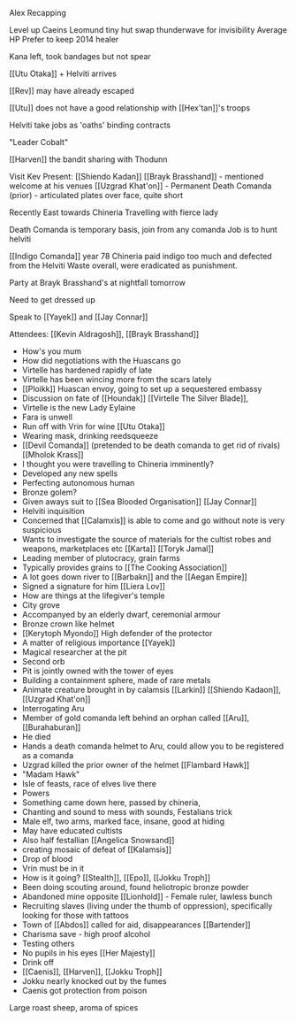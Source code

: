 
Alex Recapping

Level up Caeins
	Leomund tiny hut
	swap thunderwave for invisibility
	Average HP
	Prefer to keep 2014 healer

Kana left, took bandages but not spear

[[Utu Otaka]] + Helviti arrives

[[Rev]] may have already escaped

[[Utu]] does not have a good relationship with [[Hex'tan]]'s troops

Helviti take jobs as 'oaths' binding contracts

"Leader Cobalt"

[[Harven]] the bandit sharing with Thodunn


Visit Kev
Present: 
	[[Shiendo Kadan]]
	[[Brayk Brasshand]] - mentioned welcome at his venues
	[[Uzgrad Khat'on]] - Permanent Death Comanda (prior) - articulated plates over face, quite short

Recently East towards Chineria
Travelling with fierce lady

Death Comanda is temporary basis, join from any comanda
	Job is to hunt helviti

[[Indigo Comanda]] year 78 
Chineria paid indigo too much and defected from the Helviti Waste overall, were eradicated as punishment.


Party at Brayk Brasshand's at nightfall tomorrow

Need to get dressed up


Speak to [[Yayek]] and [[Jay Connar]]

Attendees:
[[Kevin Aldragosh]], [[Brayk Brasshand]]
- How's you mum
- How did negotiations with the Huascans go
- Virtelle has hardened rapidly of late
- Virtelle has been wincing more from the scars lately
- [[Ploikk]] Huascan envoy, going to set up a sequestered embassy
- Discussion on fate of [[Houndak]]
[[Virtelle The Silver Blade]],
- Virtelle is the new Lady Eylaine
- Fara is unwell
- Run off with Vrin for wine
[[Utu Otaka]]
 - Wearing mask, drinking reedsqueeze
- [[Devil Comanda]] (pretended to be death comanda to get rid of rivals)
[[Mholok Krass]]
- I thought you were travelling to Chineria imminently?
- Developed any new spells
- Perfecting autonomous human
- Bronze golem?
- Given aways suit to [[Sea Blooded Organisation]]
[[Jay Connar]]
- Helviti inquisition
- Concerned that [[Calamxis]] is able to come and go without note is very suspicious
- Wants to investigate the source of materials for the cultist robes and weapons, marketplaces etc
[[Karta]]
[[Toryk Jamal]]
- Leading member of plutocracy, grain farms
- Typically provides grains to [[The Cooking Association]]
- A lot goes down river to [[Barbakn]] and the [[Aegan Empire]]
- Signed a signature for him
[[Liera Lov]]
- How are things at the lifegiver's temple
- City grove
- Accompanyed by an elderly dwarf, ceremonial armour
- Bronze crown like helmet
- [[Kerytoph Myondo]] High defender of the protector
- A matter of religious importance
[[Yayek]]
- Magical researcher at the pit
- Second orb
- Pit is jointly owned with the tower of eyes
- Building a containment sphere, made of rare metals
- Animate creature brought in by calamsis
[[Larkin]]
[[Shiendo Kadaon]], [[Uzgrad Khat'on]]
- Interrogating Aru
- Member of gold comanda left behind an orphan called [[Aru]], [[Burahaburan]] 
- He died 
- Hands a death comanda helmet to Aru, could allow you to be registered as a comanda
- Uzgrad killed the prior owner of the helmet
[[Flambard Hawk]]
- "Madam Hawk"
- Isle of feasts, race of elves live there
- Powers
- Something came down here, passed by chineria,
- Chanting and sound to mess with sounds, Festalians trick
- Male elf, two arms, marked face, insane, good at hiding
- May have educated cultists
- Also half festallian
[[Angelica Snowsand]]
 - creating mosaic of defeat of [[Kalamsis]]
 - Drop of blood
- Vrin must be in it
- How is it going?
[[Stealth]], [[Epo]], [[Jokku Troph]]
- Been doing scouting around, found heliotropic bronze powder
- Abandoned mine opposite [[Lionhold]] - Female ruler, lawless bunch
- Recruiting slaves (living under the thumb of oppression), specifically looking for those with tattoos
- Town of [[Abdos]] called for aid, disappearances
[[Bartender]]
- Charisma save - high proof alcohol
- Testing others
- No pupils in his eyes
[[Her Majesty]]
- Drink off
- [[Caenis]], [[Harven]], [[Jokku Troph]]
- Jokku nearly knocked out by the fumes
- Caenis got protection from poison




Large roast sheep, aroma of spices






